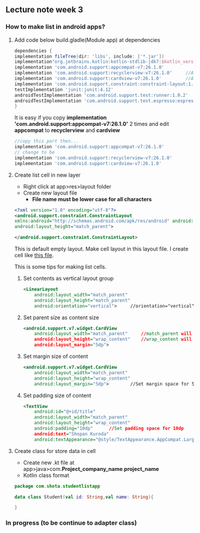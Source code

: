 ## Lecture note week 3
### How to make list in android apps?

1. Add code below build.gladle(Module app) at dependencies
    ```gradle
    dependencies {
    implementation fileTree(dir: 'libs', include: ['*.jar'])
    implementation"org.jetbrains.kotlin:kotlin-stdlib-jdk7:$kotlin_version"
    implementation 'com.android.support:appcompat-v7:26.1.0'
    implementation 'com.android.support:recyclerview-v7:26.1.0'     //Add new here
    implementation 'com.android.support:cardview-v7:26.1.0'         //Add new here
    implementation 'com.android.support.constraint:constraint-layout:1.1.3'
    testImplementation 'junit:junit:4.12'
    androidTestImplementation 'com.android.support.test:runner:1.0.2'
    androidTestImplementation 'com.android.support.test.espresso:espresso-core:3.0.2'
    }
    ```
    It is easy if you copy **implementation 'com.android.support:appcompat-v7:26.1.0'** 2 times and edit **appcompat** to **recyclerview** and **cardview**
    ```gradle
    //copy this part then...
    implementation 'com.android.support:appcompat-v7:26.1.0'
    // change to be 
    implementation 'com.android.support:recyclerview-v7:26.1.0'
    implementation 'com.android.support:cardview-v7:26.1.0'
    ```

2. Create list cell in new layer
    + Right click at app>res>layout folder
    + Create new layout file
        - **File name must be lower case for all characters**
    ```xml
    <?xml version="1.0" encoding="utf-8"?>
    <android.support.constraint.ConstraintLayout
    xmlns:android="http://schemas.android.com/apk/res/android" android:layout_width="match_parent"
    android:layout_height="match_parent">

    </android.support.constraint.ConstraintLayout>
    ```
    This is default empty layout. Make cell layout in this layout file.
    I create cell like [this file](
      AndroidAppDev/ProjectWeek3/app/src/main/res/layout/customcell.xml
     "customcell.xml").

    This is some tips for making list cells.

    1. Set contents as vertical layout group
        ```xml
        <LinearLayout
            android:layout_width="match_parent"
            android:layout_height="match_parent"
            android:orientation="vertical">     //orientation="vertical" will set children as vertical layout
        ```
    2. Set parent size as content size
        ```xml
        <android.support.v7.widget.CardView
            android:layout_width="match_parent"     //match_parent will set the content width as parent's size
            android:layout_height="wrap_content"    //wrap_content will set the content width as children's size
            android:layout_margin="5dp">
        ```
    3. Set margin size of content
        ```xml
        <android.support.v7.widget.CardView
            android:layout_width="match_parent"
            android:layout_height="wrap_content"
            android:layout_margin="5dp">        //Set margin space for 5dp
        ```
    4. Set padding size of content
        ```xml
        <TextView
            android:id="@+id/title"
            android:layout_width="match_parent"
            android:layout_height="wrap_content"
            android:padding="10dp"      //Set padding space for 10dp
            android:text="Shopan Kuroda"
            android:textAppearance="@style/TextAppearance.AppCompat.Large" />
        ```
3. Create class for store data in cell
    + Create new .kt file at app>java>com.**Project_company_name**.**project_name**
    + Kotlin class format
    ```kotlin
    package com.shota.studentlistapp

    data class Student(val id: String,val name: String){

    }
    ```

### In progress (to be continue to adapter class)

<!-- 4. Crete Adapter class for useing recycler view in app
    + This class is created for overwrite recycler view functions as wanted behavior
    + You have too overwrite 3 functions:
        + getItemCount(): Int
        + onCreateViewHolder(parent: ViewGroup, viewType: Int): ViewHolder
        + onBindViewHolder(viewHolder: StudentAdapter.ViewHolder, p1: Int)
    + Create class for each cell -->

    
